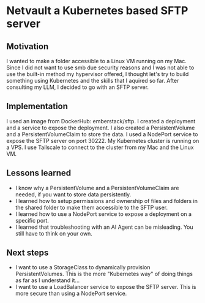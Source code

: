 # Netvault a Kubernetes based SFTP server

## Motivation
I wanted to make a folder accessible to a Linux VM running on my Mac. Since I did not want to use smb due security reasons and I was not able to use the built-in method my hypervisor offered, I thought let's try to build something using Kubernetes and the skills that I aquired so far.
After consulting my LLM, I decided to go with an SFTP server. 

## Implementation
I used an image from DockerHub: emberstack/sftp. I created a deployment and a service to expose the deployment. I also created a PersistentVolume and a PersistentVolumeClaim to store the data. I used a NodePort service to expose the SFTP server on port 30222. My Kubernetes cluster is running on a VPS. I use Tailscale to connect to the cluster from my Mac and the Linux VM.

## Lessons learned
- I know why a PersistentVolume and a PersistentVolumeClaim are needed, if you want to store data persistently.
- I learned how to setup permissions and ownership of files and folders in the shared folder to make them accessible to the SFTP user.
- I learned how to use a NodePort service to expose a deployment on a specific port.
- I learned that troubleshooting with an AI Agent can be misleading. You still have to think on your own.

## Next steps
- I want to use a StorageClass to dynamically provision PersistentVolumes. This is the more "Kubernetes way" of doing things as far as I understand it...
- I want to use a LoadBalancer service to expose the SFTP server. This is more secure than using a NodePort service.